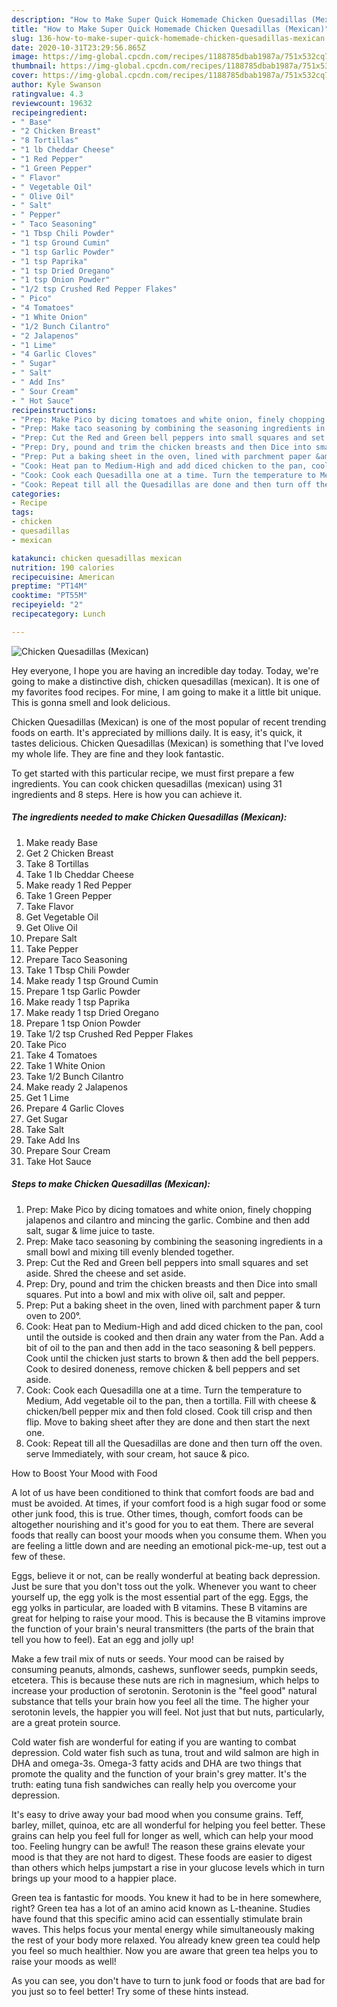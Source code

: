 ```yaml
---
description: "How to Make Super Quick Homemade Chicken Quesadillas (Mexican)"
title: "How to Make Super Quick Homemade Chicken Quesadillas (Mexican)"
slug: 136-how-to-make-super-quick-homemade-chicken-quesadillas-mexican
date: 2020-10-31T23:29:56.865Z
image: https://img-global.cpcdn.com/recipes/1188785dbab1987a/751x532cq70/chicken-quesadillas-mexican-recipe-main-photo.jpg
thumbnail: https://img-global.cpcdn.com/recipes/1188785dbab1987a/751x532cq70/chicken-quesadillas-mexican-recipe-main-photo.jpg
cover: https://img-global.cpcdn.com/recipes/1188785dbab1987a/751x532cq70/chicken-quesadillas-mexican-recipe-main-photo.jpg
author: Kyle Swanson
ratingvalue: 4.3
reviewcount: 19632
recipeingredient:
- " Base"
- "2 Chicken Breast"
- "8 Tortillas"
- "1 lb Cheddar Cheese"
- "1 Red Pepper"
- "1 Green Pepper"
- " Flavor"
- " Vegetable Oil"
- " Olive Oil"
- " Salt"
- " Pepper"
- " Taco Seasoning"
- "1 Tbsp Chili Powder"
- "1 tsp Ground Cumin"
- "1 tsp Garlic Powder"
- "1 tsp Paprika"
- "1 tsp Dried Oregano"
- "1 tsp Onion Powder"
- "1/2 tsp Crushed Red Pepper Flakes"
- " Pico"
- "4 Tomatoes"
- "1 White Onion"
- "1/2 Bunch Cilantro"
- "2 Jalapenos"
- "1 Lime"
- "4 Garlic Cloves"
- " Sugar"
- " Salt"
- " Add Ins"
- " Sour Cream"
- " Hot Sauce"
recipeinstructions:
- "Prep: Make Pico by dicing tomatoes and white onion, finely chopping jalapenos and cilantro and mincing the garlic. Combine and then add salt, sugar &amp; lime juice to taste."
- "Prep: Make taco seasoning by combining the seasoning ingredients in a small bowl and mixing till evenly blended together."
- "Prep: Cut the Red and Green bell peppers into small squares and set aside. Shred the cheese and set aside."
- "Prep: Dry, pound and trim the chicken breasts and then Dice into small squares. Put into a bowl and mix with olive oil, salt and pepper."
- "Prep: Put a baking sheet in the oven, lined with parchment paper &amp; turn oven to 200°."
- "Cook: Heat pan to Medium-High and add diced chicken to the pan, cool until the outside is cooked and then drain any water from the Pan. Add a bit of oil to the pan and then add in the taco seasoning &amp; bell peppers. Cook until the chicken just starts to brown &amp; then add the bell peppers. Cook to desired doneness, remove chicken &amp; bell peppers and set aside."
- "Cook: Cook each Quesadilla one at a time. Turn the temperature to Medium, Add vegetable oil to the pan, then a tortilla. Fill with cheese &amp; chicken/bell pepper mix and then fold closed. Cook till crisp and then flip. Move to baking sheet after they are done and then start the next one."
- "Cook: Repeat till all the Quesadillas are done and then turn off the oven. serve Immediately, with sour cream, hot sauce &amp; pico."
categories:
- Recipe
tags:
- chicken
- quesadillas
- mexican

katakunci: chicken quesadillas mexican 
nutrition: 190 calories
recipecuisine: American
preptime: "PT14M"
cooktime: "PT55M"
recipeyield: "2"
recipecategory: Lunch

---
```



![Chicken Quesadillas (Mexican)](https://img-global.cpcdn.com/recipes/1188785dbab1987a/751x532cq70/chicken-quesadillas-mexican-recipe-main-photo.jpg)

Hey everyone, I hope you are having an incredible day today. Today, we're going to make a distinctive dish, chicken quesadillas (mexican). It is one of my favorites food recipes. For mine, I am going to make it a little bit unique. This is gonna smell and look delicious.

Chicken Quesadillas (Mexican) is one of the most popular of recent trending foods on earth. It's appreciated by millions daily. It is easy, it's quick, it tastes delicious. Chicken Quesadillas (Mexican) is something that I've loved my whole life. They are fine and they look fantastic.




To get started with this particular recipe, we must first prepare a few ingredients. You can cook chicken quesadillas (mexican) using 31 ingredients and 8 steps. Here is how you can achieve it.

<!--inarticleads1-->

##### The ingredients needed to make Chicken Quesadillas (Mexican):

1. Make ready  Base
1. Get 2 Chicken Breast
1. Take 8 Tortillas
1. Take 1 lb Cheddar Cheese
1. Make ready 1 Red Pepper
1. Take 1 Green Pepper
1. Take  Flavor
1. Get  Vegetable Oil
1. Get  Olive Oil
1. Prepare  Salt
1. Take  Pepper
1. Prepare  Taco Seasoning
1. Take 1 Tbsp Chili Powder
1. Make ready 1 tsp Ground Cumin
1. Prepare 1 tsp Garlic Powder
1. Make ready 1 tsp Paprika
1. Make ready 1 tsp Dried Oregano
1. Prepare 1 tsp Onion Powder
1. Take 1/2 tsp Crushed Red Pepper Flakes
1. Take  Pico
1. Take 4 Tomatoes
1. Take 1 White Onion
1. Take 1/2 Bunch Cilantro
1. Make ready 2 Jalapenos
1. Get 1 Lime
1. Prepare 4 Garlic Cloves
1. Get  Sugar
1. Take  Salt
1. Take  Add Ins
1. Prepare  Sour Cream
1. Take  Hot Sauce




<!--inarticleads2-->

##### Steps to make Chicken Quesadillas (Mexican):

1. Prep: Make Pico by dicing tomatoes and white onion, finely chopping jalapenos and cilantro and mincing the garlic. Combine and then add salt, sugar &amp; lime juice to taste.
1. Prep: Make taco seasoning by combining the seasoning ingredients in a small bowl and mixing till evenly blended together.
1. Prep: Cut the Red and Green bell peppers into small squares and set aside. Shred the cheese and set aside.
1. Prep: Dry, pound and trim the chicken breasts and then Dice into small squares. Put into a bowl and mix with olive oil, salt and pepper.
1. Prep: Put a baking sheet in the oven, lined with parchment paper &amp; turn oven to 200°.
1. Cook: Heat pan to Medium-High and add diced chicken to the pan, cool until the outside is cooked and then drain any water from the Pan. Add a bit of oil to the pan and then add in the taco seasoning &amp; bell peppers. Cook until the chicken just starts to brown &amp; then add the bell peppers. Cook to desired doneness, remove chicken &amp; bell peppers and set aside.
1. Cook: Cook each Quesadilla one at a time. Turn the temperature to Medium, Add vegetable oil to the pan, then a tortilla. Fill with cheese &amp; chicken/bell pepper mix and then fold closed. Cook till crisp and then flip. Move to baking sheet after they are done and then start the next one.
1. Cook: Repeat till all the Quesadillas are done and then turn off the oven. serve Immediately, with sour cream, hot sauce &amp; pico.




How to Boost Your Mood with Food


A lot of us have been conditioned to think that comfort foods are bad and must be avoided. At times, if your comfort food is a high sugar food or some other junk food, this is true. Other times, though, comfort foods can be altogether nourishing and it's good for you to eat them. There are several foods that really can boost your moods when you consume them. When you are feeling a little down and are needing an emotional pick-me-up, test out a few of these.

Eggs, believe it or not, can be really wonderful at beating back depression. Just be sure that you don't toss out the yolk. Whenever you want to cheer yourself up, the egg yolk is the most essential part of the egg. Eggs, the egg yolks in particular, are loaded with B vitamins. These B vitamins are great for helping to raise your mood. This is because the B vitamins improve the function of your brain's neural transmitters (the parts of the brain that tell you how to feel). Eat an egg and jolly up!

Make a few trail mix of nuts or seeds. Your mood can be raised by consuming peanuts, almonds, cashews, sunflower seeds, pumpkin seeds, etcetera. This is because these nuts are rich in magnesium, which helps to increase your production of serotonin. Serotonin is the "feel good" natural substance that tells your brain how you feel all the time. The higher your serotonin levels, the happier you will feel. Not just that but nuts, particularly, are a great protein source.

Cold water fish are wonderful for eating if you are wanting to combat depression. Cold water fish such as tuna, trout and wild salmon are high in DHA and omega-3s. Omega-3 fatty acids and DHA are two things that promote the quality and the function of your brain's grey matter. It's the truth: eating tuna fish sandwiches can really help you overcome your depression. 

It's easy to drive away your bad mood when you consume grains. Teff, barley, millet, quinoa, etc are all wonderful for helping you feel better. These grains can help you feel full for longer as well, which can help your mood too. Feeling hungry can be awful! The reason these grains elevate your mood is that they are not hard to digest. These foods are easier to digest than others which helps jumpstart a rise in your glucose levels which in turn brings up your mood to a happier place.

Green tea is fantastic for moods. You knew it had to be in here somewhere, right? Green tea has a lot of an amino acid known as L-theanine. Studies have found that this specific amino acid can essentially stimulate brain waves. This helps focus your mental energy while simultaneously making the rest of your body more relaxed. You already knew green tea could help you feel so much healthier. Now you are aware that green tea helps you to raise your moods as well!

As you can see, you don't have to turn to junk food or foods that are bad for you just so to feel better! Try  some  of  these  hints  instead.

